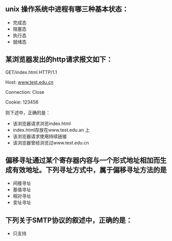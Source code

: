 
## unix 操作系统中进程有哪三种基本状态： 
+ 完成态
+ 阻塞态
+ 执行态
+ 就绪态
## 某浏览器发出的http请求报文如下：
GET/index.html HTTP/1.1

Host: www.test.edu.cn

Connection: Close

Cookie: 123456

则下述中，正确的是：
+ 该浏览器请求浏览index.html
+ index.html存放在www.test.edu.an 上
+ 该浏览器请求使用持续链接
+ 该浏览器曾经浏览过www.test.edu.cn

## 偏移寻址通过某个寄存器内容与一个形式地址相加而生成有效地址。下列寻址方式中，属于偏移寻址方法的是
+ 间接寻址
+ 基值寻址
+ 相对寻址
+ 变址寻址

## 下列关于SMTP协议的叙述中，正确的是：
+ 只支持
